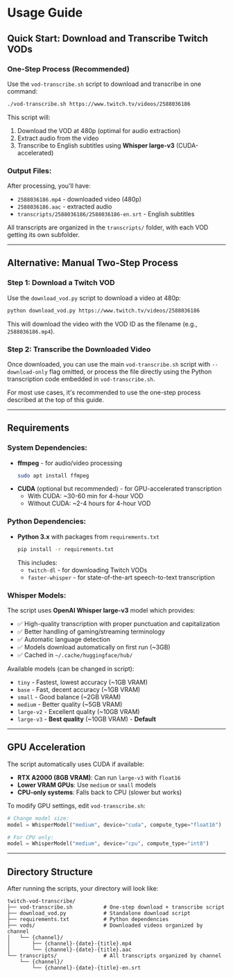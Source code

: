 # Usage Guide

## Quick Start: Download and Transcribe Twitch VODs

### One-Step Process (Recommended)

Use the `vod-transcribe.sh` script to download and transcribe in one command:

```bash
./vod-transcribe.sh https://www.twitch.tv/videos/2588036186
```

This script will:
1. Download the VOD at 480p (optimal for audio extraction)
2. Extract audio from the video
3. Transcribe to English subtitles using **Whisper large-v3** (CUDA-accelerated)

### Output Files:

After processing, you'll have:
- `2588036186.mp4` - downloaded video (480p)
- `2588036186.aac` - extracted audio
- `transcripts/2588036186/2588036186-en.srt` - English subtitles

All transcripts are organized in the `transcripts/` folder, with each VOD getting its own subfolder.

---

## Alternative: Manual Two-Step Process

### Step 1: Download a Twitch VOD

Use the `download_vod.py` script to download a video at 480p:

```bash
python download_vod.py https://www.twitch.tv/videos/2588036186
```

This will download the video with the VOD ID as the filename (e.g., `2588036186.mp4`).

### Step 2: Transcribe the Downloaded Video

Once downloaded, you can use the main `vod-transcribe.sh` script with `--download-only` flag omitted, or process the file directly using the Python transcription code embedded in `vod-transcribe.sh`.

For most use cases, it's recommended to use the one-step process described at the top of this guide.

---

## Requirements

### System Dependencies:
- **ffmpeg** - for audio/video processing
  ```bash
  sudo apt install ffmpeg
  ```
- **CUDA** (optional but recommended) - for GPU-accelerated transcription
  - With CUDA: ~30-60 min for 4-hour VOD
  - Without CUDA: ~2-4 hours for 4-hour VOD

### Python Dependencies:
- **Python 3.x** with packages from `requirements.txt`
  ```bash
  pip install -r requirements.txt
  ```
  This includes:
  - `twitch-dl` - for downloading Twitch VODs
  - `faster-whisper` - for state-of-the-art speech-to-text transcription

### Whisper Models:
The script uses **OpenAI Whisper large-v3** model which provides:
- ✅ High-quality transcription with proper punctuation and capitalization
- ✅ Better handling of gaming/streaming terminology
- ✅ Automatic language detection
- ✅ Models download automatically on first run (~3GB)
- ✅ Cached in `~/.cache/huggingface/hub/`

Available models (can be changed in script):
- `tiny` - Fastest, lowest accuracy (~1GB VRAM)
- `base` - Fast, decent accuracy (~1GB VRAM)
- `small` - Good balance (~2GB VRAM)
- `medium` - Better quality (~5GB VRAM)
- `large-v2` - Excellent quality (~10GB VRAM)
- `large-v3` - **Best quality** (~10GB VRAM) - **Default**

---

## GPU Acceleration

The script automatically uses CUDA if available:
- **RTX A2000 (8GB VRAM)**: Can run `large-v3` with `float16`
- **Lower VRAM GPUs**: Use `medium` or `small` models
- **CPU-only systems**: Falls back to CPU (slower but works)

To modify GPU settings, edit `vod-transcribe.sh`:
```python
# Change model size:
model = WhisperModel("medium", device="cuda", compute_type="float16")

# For CPU only:
model = WhisperModel("medium", device="cpu", compute_type="int8")
```

---

## Directory Structure

After running the scripts, your directory will look like:

```
twitch-vod-transcribe/
├── vod-transcribe.sh          # One-step download + transcribe script
├── download_vod.py            # Standalone download script
├── requirements.txt           # Python dependencies
├── vods/                      # Downloaded videos organized by channel
│   └── {channel}/
│       ├── {channel}-{date}-{title}.mp4
│       └── {channel}-{date}-{title}.aac
└── transcripts/               # All transcripts organized by channel
    └── {channel}/
        └── {channel}-{date}-{title}-en.srt
```
